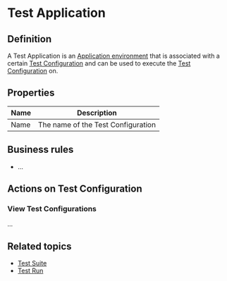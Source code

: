 # Test Application 

## Definition

A Test Application is an [Application environment](application-environment) that is associated with a certain [Test Configuration](test-configuration) and can be used to execute the [Test Configuration](test-configuration) on. 

## Properties
| Name | Description |
| ----------- | ----------- |
| Name | The name of the Test Configuration |


## Business rules
- ...

## Actions on Test Configuration

### View Test Configurations
...

## Related topics
- [Test Suite](test-suite)
- [Test Run](test-run)
